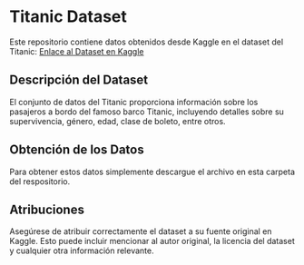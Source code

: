 # Titanic Dataset

Este repositorio contiene datos obtenidos desde Kaggle en el dataset del
Titanic: [Enlace al Dataset en Kaggle](https://www.kaggle.com/datasets/brendan45774/test-file/)

## Descripción del Dataset

El conjunto de datos del Titanic proporciona información sobre los pasajeros a bordo del famoso barco Titanic,
incluyendo detalles sobre su supervivencia, género, edad, clase de boleto, entre otros.

## Obtención de los Datos

Para obtener estos datos simplemente descargue el archivo en esta carpeta del respositorio.

## Atribuciones

Asegúrese de atribuir correctamente el dataset a su fuente original en Kaggle. Esto puede incluir mencionar al autor
original, la licencia del dataset y cualquier otra información relevante.
